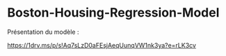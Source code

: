 # Boston-Housing-Regression-Model

Présentation du modèle :

https://1drv.ms/p/s!Aq7sLzD0aFEsjAeqUunqVW1nk3ya?e=rLK3cv